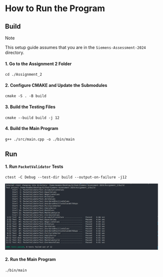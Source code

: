 # How to Run the Program

## Build
> [!Note]  
> This setup guide assumes that you are in the `Siemens-Assessment-2024` directory.

#### 1. Go to the Assignment 2 Folder
```
cd ./Assignment_2
```

#### 2. Configure CMAKE and Update the Submodules
```
cmake -S . -B build
```

#### 3. Build the Testing Files
```
cmake --build build -j 12
```

#### 4. Build the Main Program
```
g++ ./src/main.cpp -o ./bin/main
```

## Run

#### 1. Run `PacketValidator` Tests
```
ctest -C Debug --test-dir build --output-on-failure -j12
```

![test passed](./assets/test_program.png)

#### 2. Run the Main Program
```
./bin/main
```